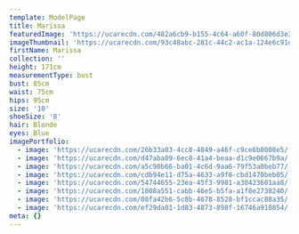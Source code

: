 ```yaml
---
template: ModelPage
title: Marissa
featuredImage: 'https://ucarecdn.com/482a6cb9-b155-4c64-a60f-80d806d3e39c/'
imageThumbnail: 'https://ucarecdn.com/93c48abc-281c-44c2-ac1a-124e6c91d07d/'
firstName: Marissa
collection: ''
height: 171cm
measurementType: bust
bust: 85cm
waist: 75cm
hips: 95cm
size: '10'
shoeSize: '8'
hair: Blonde
eyes: Blue
imagePortfolio:
  - image: 'https://ucarecdn.com/26b33a03-4cc8-4849-a46f-c9ce6b0008e5/'
  - image: 'https://ucarecdn.com/d47aba09-6ec8-41a4-beaa-d1c9e0667b9a/'
  - image: 'https://ucarecdn.com/a5c90b66-ba01-4c6d-9aa6-79f53a0beb77/'
  - image: 'https://ucarecdn.com/cdb94e11-d75a-4633-a9f8-cbd1470beb05/'
  - image: 'https://ucarecdn.com/54744655-23ea-45f3-9981-a30423601aa8/'
  - image: 'https://ucarecdn.com/1808a551-cabb-46e5-b5fa-a1f8e2738240/'
  - image: 'https://ucarecdn.com/08fa42b6-5c8b-4678-8528-bf1ccac88a35/'
  - image: 'https://ucarecdn.com/ef29da01-1d83-4873-898f-16746a910854/'
meta: {}
---
```


